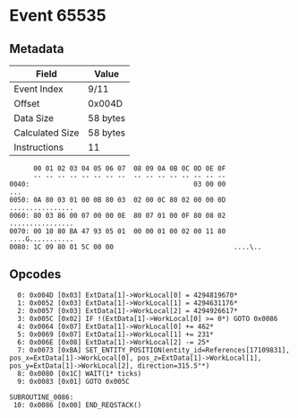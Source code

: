 # Event 65535

## Metadata

| Field           | Value    |
|-----------------|----------|
| Event Index     | 9/11     |
| Offset          | 0x004D   |
| Data Size       | 58 bytes |
| Calculated Size | 58 bytes |
| Instructions    | 11       |

```
      00 01 02 03 04 05 06 07  08 09 0A 0B 0C 0D 0E 0F
      -- -- -- -- -- -- -- --  -- -- -- -- -- -- -- --
0040:                                         03 00 00               ...
0050: 0A 80 03 01 00 0B 80 03  02 00 0C 80 02 00 00 0D  ................
0060: 80 03 86 00 07 00 00 0E  80 07 01 00 0F 80 08 02  ................
0070: 00 10 80 BA 47 93 05 01  00 00 01 00 02 00 11 80  ....G...........
0080: 1C 09 80 01 5C 00 00                              ....\..         
```

## Opcodes

```
  0: 0x004D [0x03] ExtData[1]->WorkLocal[0] = 4294819670*
  1: 0x0052 [0x03] ExtData[1]->WorkLocal[1] = 4294631176*
  2: 0x0057 [0x03] ExtData[1]->WorkLocal[2] = 4294926617*
  3: 0x005C [0x02] IF !(ExtData[1]->WorkLocal[0] >= 0*) GOTO 0x0086
  4: 0x0064 [0x07] ExtData[1]->WorkLocal[0] += 462*
  5: 0x0069 [0x07] ExtData[1]->WorkLocal[1] += 231*
  6: 0x006E [0x08] ExtData[1]->WorkLocal[2] -= 25*
  7: 0x0073 [0xBA] SET_ENTITY_POSITION(entity_id=References[17109831], pos_x=ExtData[1]->WorkLocal[0], pos_z=ExtData[1]->WorkLocal[1], pos_y=ExtData[1]->WorkLocal[2], direction=315.5°*)
  8: 0x0080 [0x1C] WAIT(1* ticks)
  9: 0x0083 [0x01] GOTO 0x005C

SUBROUTINE_0086:
 10: 0x0086 [0x00] END_REQSTACK()
```
